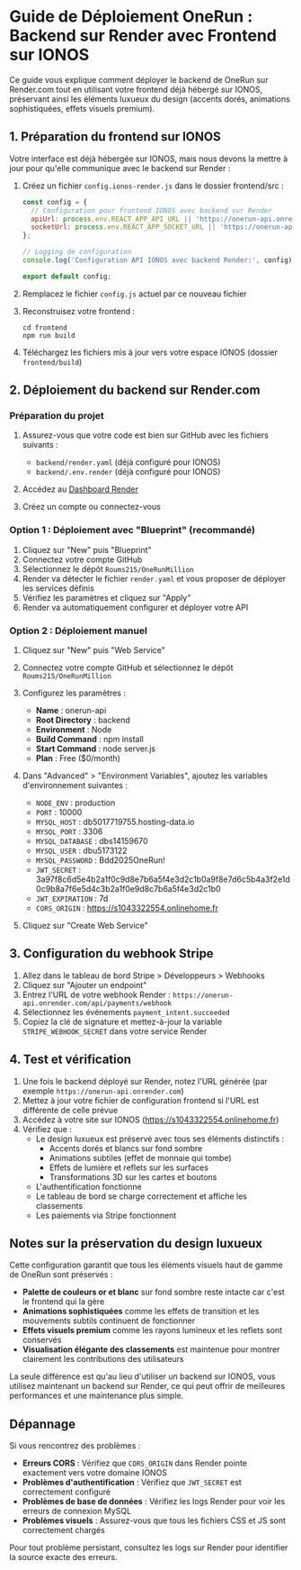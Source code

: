 # Guide de Déploiement OneRun : Backend sur Render avec Frontend sur IONOS

Ce guide vous explique comment déployer le backend de OneRun sur Render.com tout en utilisant votre frontend déjà hébergé sur IONOS, préservant ainsi les éléments luxueux du design (accents dorés, animations sophistiquées, effets visuels premium).

## 1. Préparation du frontend sur IONOS

Votre interface est déjà hébergée sur IONOS, mais nous devons la mettre à jour pour qu'elle communique avec le backend sur Render :

1. Créez un fichier `config.ionos-render.js` dans le dossier frontend/src :
   ```javascript
   const config = {
     // Configuration pour frontend IONOS avec backend sur Render
     apiUrl: process.env.REACT_APP_API_URL || 'https://onerun-api.onrender.com', // Remplacez par l'URL réelle de votre API Render
     socketUrl: process.env.REACT_APP_SOCKET_URL || 'https://onerun-api.onrender.com', // Remplacez par la même URL
   };
   
   // Logging de configuration
   console.log('Configuration API IONOS avec backend Render:', config);
   
   export default config;
   ```

2. Remplacez le fichier `config.js` actuel par ce nouveau fichier
3. Reconstruisez votre frontend :
   ```
   cd frontend
   npm run build
   ```
4. Téléchargez les fichiers mis à jour vers votre espace IONOS (dossier `frontend/build`)

## 2. Déploiement du backend sur Render.com

### Préparation du projet

1. Assurez-vous que votre code est bien sur GitHub avec les fichiers suivants :
   - `backend/render.yaml` (déjà configuré pour IONOS)
   - `backend/.env.render` (déjà configuré pour IONOS)

2. Accédez au [Dashboard Render](https://dashboard.render.com/)

3. Créez un compte ou connectez-vous

### Option 1 : Déploiement avec "Blueprint" (recommandé)

1. Cliquez sur "New" puis "Blueprint"
2. Connectez votre compte GitHub
3. Sélectionnez le dépôt `Roums215/OneRunMillion`
4. Render va détecter le fichier `render.yaml` et vous proposer de déployer les services définis
5. Vérifiez les paramètres et cliquez sur "Apply"
6. Render va automatiquement configurer et déployer votre API

### Option 2 : Déploiement manuel

1. Cliquez sur "New" puis "Web Service"
2. Connectez votre compte GitHub et sélectionnez le dépôt `Roums215/OneRunMillion`
3. Configurez les paramètres :
   - **Name** : onerun-api
   - **Root Directory** : backend
   - **Environment** : Node
   - **Build Command** : npm install
   - **Start Command** : node server.js
   - **Plan** : Free ($0/month)

4. Dans "Advanced" > "Environment Variables", ajoutez les variables d'environnement suivantes :
   - `NODE_ENV` : production
   - `PORT` : 10000
   - `MYSQL_HOST` : db5017719755.hosting-data.io
   - `MYSQL_PORT` : 3306
   - `MYSQL_DATABASE` : dbs14159670
   - `MYSQL_USER` : dbu5173122
   - `MYSQL_PASSWORD` : Bdd2025OneRun!
   - `JWT_SECRET` : 3a97f8c6d5e4b2a1f0c9d8e7b6a5f4e3d2c1b0a9f8e7d6c5b4a3f2e1d0c9b8a7f6e5d4c3b2a1f0e9d8c7b6a5f4e3d2c1b0
   - `JWT_EXPIRATION` : 7d
   - `CORS_ORIGIN` : https://s1043322554.onlinehome.fr

5. Cliquez sur "Create Web Service"

## 3. Configuration du webhook Stripe

1. Allez dans le tableau de bord Stripe > Développeurs > Webhooks
2. Cliquez sur "Ajouter un endpoint"
3. Entrez l'URL de votre webhook Render : `https://onerun-api.onrender.com/api/payments/webhook`
4. Sélectionnez les événements `payment_intent.succeeded`
5. Copiez la clé de signature et mettez-à-jour la variable `STRIPE_WEBHOOK_SECRET` dans votre service Render

## 4. Test et vérification

1. Une fois le backend déployé sur Render, notez l'URL générée (par exemple `https://onerun-api.onrender.com`)
2. Mettez à jour votre fichier de configuration frontend si l'URL est différente de celle prévue
3. Accédez à votre site sur IONOS (https://s1043322554.onlinehome.fr)
4. Vérifiez que :
   - Le design luxueux est préservé avec tous ses éléments distinctifs :
     - Accents dorés et blancs sur fond sombre
     - Animations subtiles (effet de monnaie qui tombe)
     - Effets de lumière et reflets sur les surfaces
     - Transformations 3D sur les cartes et boutons
   - L'authentification fonctionne
   - Le tableau de bord se charge correctement et affiche les classements
   - Les paiements via Stripe fonctionnent

## Notes sur la préservation du design luxueux

Cette configuration garantit que tous les éléments visuels haut de gamme de OneRun sont préservés :

- **Palette de couleurs or et blanc** sur fond sombre reste intacte car c'est le frontend qui la gère
- **Animations sophistiquées** comme les effets de transition et les mouvements subtils continuent de fonctionner
- **Effets visuels premium** comme les rayons lumineux et les reflets sont conservés
- **Visualisation élégante des classements** est maintenue pour montrer clairement les contributions des utilisateurs

La seule différence est qu'au lieu d'utiliser un backend sur IONOS, vous utilisez maintenant un backend sur Render, ce qui peut offrir de meilleures performances et une maintenance plus simple.

## Dépannage

Si vous rencontrez des problèmes :

- **Erreurs CORS** : Vérifiez que `CORS_ORIGIN` dans Render pointe exactement vers votre domaine IONOS
- **Problèmes d'authentification** : Vérifiez que `JWT_SECRET` est correctement configuré
- **Problèmes de base de données** : Vérifiez les logs Render pour voir les erreurs de connexion MySQL
- **Problèmes visuels** : Assurez-vous que tous les fichiers CSS et JS sont correctement chargés

Pour tout problème persistant, consultez les logs sur Render pour identifier la source exacte des erreurs.
